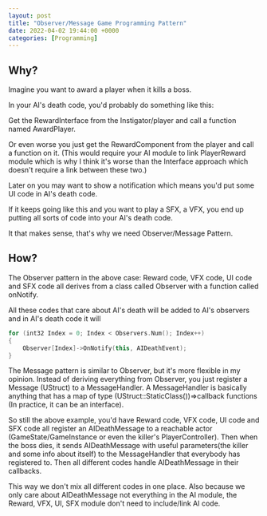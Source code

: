 ```yaml
---
layout: post
title: "Observer/Message Game Programming Pattern"
date: 2022-04-02 19:44:00 +0000
categories: [Programming]
---
```


## Why?

Imagine you want to award a player when it kills a boss.

In your AI's death code, you'd probably do something like this:

Get the RewardInterface from the Instigator/player and call a function named AwardPlayer.

Or even worse you just get the RewardComponent from the player and call a function on it. (This would require your AI module to link PlayerReward module which is why I think it's worse than the Interface approach which doesn't require a link between these two.)

Later on you may want to show a notification which means you'd put some UI code in AI's death code.

If it keeps going like this and you want to play a SFX, a VFX, you end up putting all sorts of code into your AI's death code.

It that makes sense, that's why we need Observer/Message Pattern.

## How?

The Observer pattern in the above case: Reward code, VFX code, UI code and SFX code all derives from a class called Observer with a function called onNotify.

All these codes that care about AI's death will be added to AI's observers and in AI's death code it will

```cpp
for (int32 Index = 0; Index < Observers.Num(); Index++)
{
    Observer[Index]->OnNotify(this, AIDeathEvent);
}
```

The Message pattern is similar to Observer, but it's more flexible in my opinion. Instead of deriving everything from Observer, you just register a Message (UStruct) to a MessageHandler. A MessageHandler is basically anything that has a map of type (UStruct::StaticClass())=>callback functions (In practice, it can be an interface).

So still the above example, you'd have Reward code, VFX code, UI code and SFX code all register an AIDeathMessage to a reachable actor (GameState/GameInstance or even the killer's PlayerController). Then when the boss dies, it sends AIDeathMessage with useful parameters(the killer and some info about itself) to the MessageHandler that everybody has registered to. Then all different codes handle AIDeathMessage in their callbacks.

This way we don't mix all different codes in one place. Also because we only care about AIDeathMessage not everything in the AI module, the Reward, VFX, UI, SFX module don't need to include/link AI code.